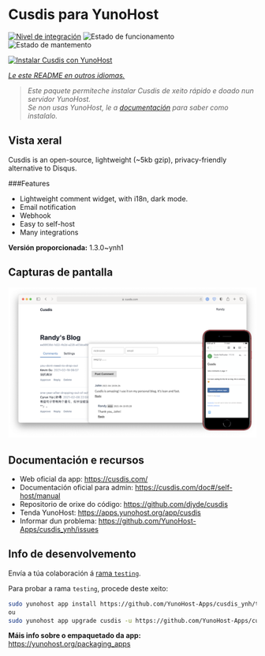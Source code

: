 <!--
NOTA: Este README foi creado automáticamente por <https://github.com/YunoHost/apps/tree/master/tools/readme_generator>
NON debe editarse manualmente.
-->

# Cusdis para YunoHost

[![Nivel de integración](https://dash.yunohost.org/integration/cusdis.svg)](https://ci-apps.yunohost.org/ci/apps/cusdis/) ![Estado de funcionamento](https://ci-apps.yunohost.org/ci/badges/cusdis.status.svg) ![Estado de mantemento](https://ci-apps.yunohost.org/ci/badges/cusdis.maintain.svg)

[![Instalar Cusdis con YunoHost](https://install-app.yunohost.org/install-with-yunohost.svg)](https://install-app.yunohost.org/?app=cusdis)

*[Le este README en outros idiomas.](./ALL_README.md)*

> *Este paquete permíteche instalar Cusdis de xeito rápido e doado nun servidor YunoHost.*  
> *Se non usas YunoHost, le a [documentación](https://yunohost.org/install) para saber como instalalo.*

## Vista xeral

Cusdis is an open-source, lightweight (~5kb gzip), privacy-friendly alternative to Disqus.

###Features

- Lightweight comment widget, with i18n, dark mode.
- Email notification
- Webhook
- Easy to self-host
- Many integrations


**Versión proporcionada:** 1.3.0~ynh1

## Capturas de pantalla

![Captura de pantalla de Cusdis](./doc/screenshots/screenshot.png)

## Documentación e recursos

- Web oficial da app: <https://cusdis.com/>
- Documentación oficial para admin: <https://cusdis.com/doc#/self-host/manual>
- Repositorio de orixe do código: <https://github.com/djyde/cusdis>
- Tenda YunoHost: <https://apps.yunohost.org/app/cusdis>
- Informar dun problema: <https://github.com/YunoHost-Apps/cusdis_ynh/issues>

## Info de desenvolvemento

Envía a túa colaboración á [rama `testing`](https://github.com/YunoHost-Apps/cusdis_ynh/tree/testing).

Para probar a rama `testing`, procede deste xeito:

```bash
sudo yunohost app install https://github.com/YunoHost-Apps/cusdis_ynh/tree/testing --debug
ou
sudo yunohost app upgrade cusdis -u https://github.com/YunoHost-Apps/cusdis_ynh/tree/testing --debug
```

**Máis info sobre o empaquetado da app:** <https://yunohost.org/packaging_apps>
